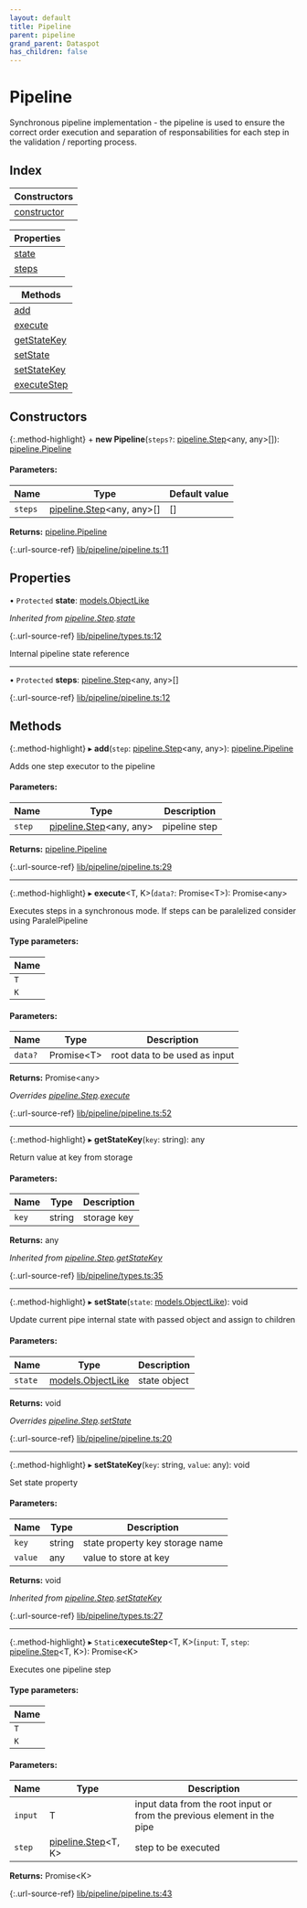 ```yaml
---
layout: default
title: Pipeline
parent: pipeline
grand_parent: Dataspot
has_children: false
---
```


# Pipeline

Synchronous pipeline implementation - the pipeline is used
to ensure the correct order execution and separation of responsabilities
for each step in the validation / reporting process.

## Index

| Constructors |
|-----------|
| [constructor](#constructor) |

| Properties |
|-----------|
| [state](#state) |
| [steps](#steps) |

| Methods |
|-----------|
| [add](#add) |
| [execute](#execute) |
| [getStateKey](#getstatekey) |
| [setState](#setstate) |
| [setStateKey](#setstatekey) |
| [executeStep](#executestep) |

## Constructors

{:.method-highlight}
\+ **new Pipeline**(`steps?`: [pipeline.Step](../pipeline_step)\<any, any>[]): [pipeline.Pipeline](../pipeline_pipeline)

#### Parameters:

Name | Type | Default value |
------ | ------ | ------ |
`steps` | [pipeline.Step](../pipeline_step)\<any, any>[] | [] |

**Returns:** [pipeline.Pipeline](../pipeline_pipeline)

{:.url-source-ref}
[lib/pipeline/pipeline.ts:11](https://github.com/ascentcore/dataspot/blob/eafb62e/lib/pipeline/pipeline.ts#L11)

## Properties

• `Protected` **state**: [models.ObjectLike](../../interfaces/models_objectlike)

*Inherited from [pipeline.Step](../pipeline_step).[state](../pipeline_step#state)*

{:.url-source-ref}
[lib/pipeline/types.ts:12](https://github.com/ascentcore/dataspot/blob/eafb62e/lib/pipeline/types.ts#L12)

Internal pipeline state reference

___

• `Protected` **steps**: [pipeline.Step](../pipeline_step)\<any, any>[]

{:.url-source-ref}
[lib/pipeline/pipeline.ts:12](https://github.com/ascentcore/dataspot/blob/eafb62e/lib/pipeline/pipeline.ts#L12)

## Methods

{:.method-highlight}
▸ **add**(`step`: [pipeline.Step](../pipeline_step)\<any, any>): [pipeline.Pipeline](../pipeline_pipeline)

Adds one step executor to the pipeline

#### Parameters:

Name | Type | Description |
------ | ------ | ------ |
`step` | [pipeline.Step](../pipeline_step)\<any, any> | pipeline step  |

**Returns:** [pipeline.Pipeline](../pipeline_pipeline)

{:.url-source-ref}
[lib/pipeline/pipeline.ts:29](https://github.com/ascentcore/dataspot/blob/eafb62e/lib/pipeline/pipeline.ts#L29)

___

{:.method-highlight}
▸ **execute**\<T, K>(`data?`: Promise\<T>): Promise\<any>

Executes steps in a synchronous mode.
If steps can be paralelized consider using ParalelPipeline

#### Type parameters:

Name |
------ |
`T` |
`K` |

#### Parameters:

Name | Type | Description |
------ | ------ | ------ |
`data?` | Promise\<T> | root data to be used as input  |

**Returns:** Promise\<any>

*Overrides [pipeline.Step](../pipeline_step).[execute](../pipeline_step#execute)*

{:.url-source-ref}
[lib/pipeline/pipeline.ts:52](https://github.com/ascentcore/dataspot/blob/eafb62e/lib/pipeline/pipeline.ts#L52)

___

{:.method-highlight}
▸ **getStateKey**(`key`: string): any

Return value at key from storage

#### Parameters:

Name | Type | Description |
------ | ------ | ------ |
`key` | string | storage key  |

**Returns:** any

*Inherited from [pipeline.Step](../pipeline_step).[getStateKey](../pipeline_step#getstatekey)*

{:.url-source-ref}
[lib/pipeline/types.ts:35](https://github.com/ascentcore/dataspot/blob/eafb62e/lib/pipeline/types.ts#L35)

___

{:.method-highlight}
▸ **setState**(`state`: [models.ObjectLike](../../interfaces/models_objectlike)): void

Update current pipe internal state with passed object and assign to children

#### Parameters:

Name | Type | Description |
------ | ------ | ------ |
`state` | [models.ObjectLike](../../interfaces/models_objectlike) | state object  |

**Returns:** void

*Overrides [pipeline.Step](../pipeline_step).[setState](../pipeline_step#setstate)*

{:.url-source-ref}
[lib/pipeline/pipeline.ts:20](https://github.com/ascentcore/dataspot/blob/eafb62e/lib/pipeline/pipeline.ts#L20)

___

{:.method-highlight}
▸ **setStateKey**(`key`: string, `value`: any): void

Set state property

#### Parameters:

Name | Type | Description |
------ | ------ | ------ |
`key` | string | state property key storage name |
`value` | any | value to store at key  |

**Returns:** void

*Inherited from [pipeline.Step](../pipeline_step).[setStateKey](../pipeline_step#setstatekey)*

{:.url-source-ref}
[lib/pipeline/types.ts:27](https://github.com/ascentcore/dataspot/blob/eafb62e/lib/pipeline/types.ts#L27)

___

{:.method-highlight}
▸ `Static`**executeStep**\<T, K>(`input`: T, `step`: [pipeline.Step](../pipeline_step)\<T, K>): Promise\<K>

Executes one pipeline step

#### Type parameters:

Name |
------ |
`T` |
`K` |

#### Parameters:

Name | Type | Description |
------ | ------ | ------ |
`input` | T | input data from the root input or from the previous element in the pipe |
`step` | [pipeline.Step](../pipeline_step)\<T, K> | step to be executed  |

**Returns:** Promise\<K>

{:.url-source-ref}
[lib/pipeline/pipeline.ts:43](https://github.com/ascentcore/dataspot/blob/eafb62e/lib/pipeline/pipeline.ts#L43)

